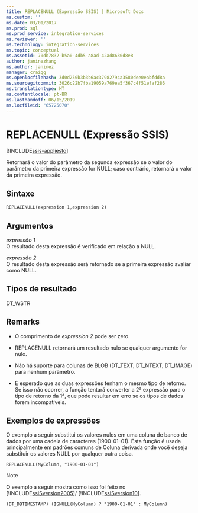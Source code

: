 ```yaml
---
title: REPLACENULL (Expressão SSIS) | Microsoft Docs
ms.custom: ''
ms.date: 03/01/2017
ms.prod: sql
ms.prod_service: integration-services
ms.reviewer: ''
ms.technology: integration-services
ms.topic: conceptual
ms.assetid: 70db7832-b5a0-4db5-a8ad-42ad8630d8e8
author: janinezhang
ms.author: janinez
manager: craigg
ms.openlocfilehash: 3d0d250b3b3b6ac37982794a3580dee0eabfdd8a
ms.sourcegitcommit: 3026c22b7fba19059a769ea5f367c4f51efaf286
ms.translationtype: HT
ms.contentlocale: pt-BR
ms.lasthandoff: 06/15/2019
ms.locfileid: "65725070"
---
```

# <a name="replacenull-ssis-expression"></a>REPLACENULL (Expressão SSIS)

[!INCLUDE[ssis-appliesto](../../includes/ssis-appliesto-ssvrpluslinux-asdb-asdw-xxx.md)]


  Retornará o valor do parâmetro da segunda expressão se o valor do parâmetro da primeira expressão for NULL; caso contrário, retornará o valor da primeira expressão.  
  
## <a name="syntax"></a>Sintaxe  
  
```vb  
REPLACENULL(expression 1,expression 2)  
```  
  
## <a name="arguments"></a>Argumentos  
 *expressão 1*  
 O resultado desta expressão é verificado em relação a NULL.  
  
 *expressão 2*  
 O resultado desta expressão será retornado se a primeira expressão avaliar como NULL.  
  
## <a name="result-types"></a>Tipos de resultado  
 DT_WSTR  
  
## <a name="remarks"></a>Remarks  
  
-   O comprimento de *expression 2* pode ser zero.  
  
-   REPLACENULL retornará um resultado nulo se qualquer argumento for nulo.  
  
-   Não há suporte para colunas de BLOB (DT_TEXT, DT_NTEXT, DT_IMAGE) para nenhum parâmetro.  
  
-   É esperado que as duas expressões tenham o mesmo tipo de retorno. Se isso não ocorrer, a função tentará converter a 2ª expressão para o tipo de retorno da 1ª, que pode resultar em erro se os tipos de dados forem incompatíveis.  
  
## <a name="expression-examples"></a>Exemplos de expressões  
 O exemplo a seguir substitui os valores nulos em uma coluna de banco de dados por uma cadeia de caracteres (1900-01-01). Esta função é usada principalmente em padrões comuns de Coluna derivada onde você deseja substituir os valores NULL por qualquer outra coisa.  
  
```  
REPLACENULL(MyColumn, "1900-01-01")  
```  
  
> [!NOTE]
>  O exemplo a seguir mostra como isso foi feito no [!INCLUDE[ssISversion2005](../../includes/ssisversion2005-md.md)]/ [!INCLUDE[ssISversion10](../../includes/ssisversion10-md.md)].  
  
```  
(DT_DBTIMESTAMP) (ISNULL(MyColumn) ? "1900-01-01" : MyColumn)   
```  
  
  
